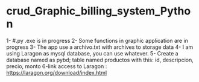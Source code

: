 # crud_Graphic_billing_system_Python
1- #.py .exe is in progress
2- Some functions in graphic application are in progress
3- The app use a archivo.txt with archives to storage data
4- I am using Laragon as mysql database, you can use whatever. 
5- Create a database named as pybd; table named productos with this: id, descripcion, precio, monto
6-link access to Laragon : https://laragon.org/download/index.html
